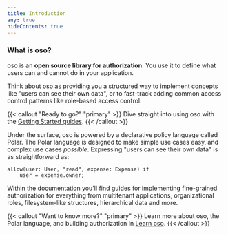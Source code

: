 ```yaml
---
title: Introduction
any: true
hideContents: true
---
```


### What is oso?

oso is an **open source library for authorization**. You use it to define what
users can and cannot do in your application.

Think about oso as providing you a structured way to implement concepts like
"users can see their own data", or to fast-track adding common access control
patterns like role-based access control.

{{< callout "Ready to go?" "primary" >}}
  Dive straight into using oso with the [Getting Started
  guides](getting-started).
{{< /callout >}}

Under the surface, oso is powered by a declarative policy language called
Polar. The Polar language is designed to make simple use cases easy, and
complex use cases _possible_. Expressing "users can see their own data" is as
straightforward as:

```polar
allow(user: User, "read", expense: Expense) if
    user = expense.owner;
```

Within the documentation you'll find guides for implementing fine-grained
authorization for everything from multitenant applications, organizational
roles, filesystem-like structures, hierarchical data and more.

{{< callout "Want to know more?" "primary" >}}
  Learn more about oso, the Polar language, and building authorization in
  [Learn oso](../learn/).
{{< /callout >}}
